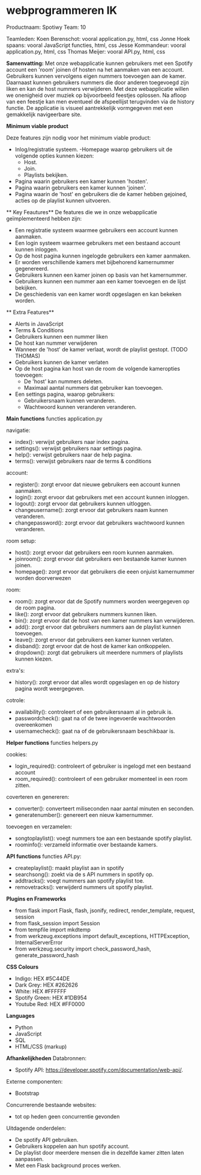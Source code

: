 # webprogrammeren IK
Productnaam: Spotiwy
Team: 10

Teamleden:
Koen Berenschot: vooral application.py, html, css
Jonne Hoek spaans: vooral JavaScript functies, html, css
Jesse Kommandeur: vooral application.py, html, css
Thomas Meijer: vooral API.py, html, css


**Samenvatting:**
Met onze webapplicatie kunnen gebruikers met een Spotify account een 'room' joinen óf hosten na het aanmaken van een account.
Gebruikers kunnen vervolgens eigen nummers toevoegen aan de kamer. Daarnaast kunnen gebruikers nummers die door anderen toegevoegd
zijn liken en kan de host nummers verwijderen. Met deze webapplicatie willen we onenigheid over muziek op bijvoorbeeld feestjes oplossen.
Na afloop van een feestje kan men eventueel de afspeellijst terugvinden via de history functie. De applicatie is visueel aantrekkelijk
vormgegeven met een gemakkelijk navigeerbare site.

**Minimum viable product**

Deze features zijn nodig voor het minimum viable product:
- Inlog/registratie systeem.
-Homepage waarop gebruikers uit de volgende opties kunnen kiezen:
	- Host.
	- Join.
	- Playlists bekijken.
- Pagina waarin gebruikers een kamer kunnen 'hosten'.
- Pagina waarin gebruikers een kamer kunnen 'joinen'.
- Pagina waarin de 'host' en gebruikers die de kamer hebben gejoined, acties op de playlist kunnen uitvoeren.


** Key Feautures**
De features die we in onze webapplicatie geïmplementeerd hebben zijn:
- Een registratie systeem waarmee gebruikers een account kunnen aanmaken.
- Een login systeem waarmee gebruikers met een bestaand account kunnen inloggen.
- Op de host pagina kunnen ingelogde gebruikers een kamer aanmaken.
- Er worden verschillende kamers met bijbehorend kamernummer gegenereerd.
- Gebruikers kunnen een kamer joinen op basis van het kamernummer.
- Gebruikers kunnen een nummer aan een kamer toevoegen en de lijst bekijken.
- De geschiedenis van een kamer wordt opgeslagen en kan bekeken worden.


** Extra Features**
- Alerts in JavaScript
- Terms & Conditions
- Gebruikers kunnen een nummer liken
- De host kan nummer verwijderen
- Wanneer de 'host' de kamer verlaat, wordt de playlist gestopt. (TODO THOMAS)
- Gebruikers kunnen de kamer verlaten
- Op de host pagina kan host van de room de volgende kameropties toevoegen:
	- De 'host' kan nummers deleten.
	- Maximaal aantal nummers dat gebruiker kan toevoegen.
- Een settings pagina, waarop gebruikers:
	- Gebruikersnaam kunnen veranderen.
	- Wachtwoord kunnen veranderen veranderen.

**Main functions**
functies application.py

navigatie:
- index(): verwijst gebruikers naar index pagina.
- settings(): verwijst gebruikers naar settings pagina.
- help(): verwijst gebruikers naar de help pagina.
- terms(): verwijst gebruikers naar de terms & conditions

account:
- register(): zorgt ervoor dat nieuwe gebruikers een account kunnen aanmaken.
- login(): zorgt ervoor dat gebruikers met een account kunnen inloggen.
- logout(): zorgt ervoor dat gebruikers kunnen uitloggen.
- changeusername(): zorgt ervoor dat gebruikers naam kunnen veranderen.
- changepassword(): zorgt ervoor dat gebruikers wachtwoord kunnen veranderen.

room setup:
- host(): zorgt ervoor dat gebruikers een room kunnen aanmaken.
- joinroom(): zorgt ervoor dat gebruikers een bestaande kamer kunnen joinen.
- homepage(): zorgt ervoor dat gebruikers die eeen onjuist kamernummer worden doorverwezen

room:
- room(): zorgt ervoor dat de Spotify nummers worden weergegeven op de room pagina.
- like(): zorgt ervoor dat gebruikers nummers kunnen liken.
- bin(): zorgt ervoor dat de host van een kamer nummers kan verwijderen.
- add(): zorgt ervoor dat gebruikers nummers aan de playlist kunnen toevoegen.
- leave(): zorgt ervoor dat gebruikers een kamer kunnen verlaten.
- disband(): zorgt ervoor dat de host de kamer kan ontkoppelen.
- dropdown(): zorgt dat gebruikers uit meerdere nummers of playlists kunnen kiezen.

extra's:
- history(): zorgt ervoor dat alles wordt opgeslagen en op de history pagina wordt weergegeven.

cotrole:
- availability(): controleert of een gebruikersnaam al in gebruik is.
- passwordcheck(): gaat na of de twee ingevoerde wachtwoorden overeenkomen
- usernamecheck(): gaat na of de gebruikersnaam beschikbaar is.

**Helper functions**
functies helpers.py

cookies:
- login_required(): controleert of gebruiker is ingelogd met een bestaand account
- room_required(): controleert of een gebruiker momenteel in een room zitten.

coverteren en genereren:
- converter(): converteert miliseconden naar aantal minuten en seconden.
- generatenumber(): genereert een nieuw kamernummer.

toevoegen en verzamelen:
- songtoplaylist(): voegt nummers toe aan een bestaande spotify playlist.
- roominfo(): verzameld informatie over bestaande kamers.

**API functions**
functies API.py:

- createplaylist(): maakt playlist aan in spotify
- searchsong(): zoekt via de s API nummers in spotify op.
- addtracks(): voegt nummers aan spotify playlist toe.
- removetracks(): verwijderd nummers uit spotify playlist.


**Plugins en Frameworks**

- from flask import Flask, flash, jsonify, redirect, render_template, request, session
- from flask_session import Session
- from tempfile import mkdtemp
- from werkzeug.exceptions import default_exceptions, HTTPException, InternalServerError
- from werkzeug.security import check_password_hash, generate_password_hash

**CSS Colours**

- Indigo: HEX #5C44DE
- Dark Grey: HEX #262626
- White: HEX #FFFFFF
- Spotify Green: HEX #1DB954
- Youtube Red: HEX #FF0000

**Languages**
- Python
- JavaScript
- SQL
- HTML/CSS (markup)


**Afhankelijkheden**
Databronnen:
- Spotify API: https://developer.spotify.com/documentation/web-api/.

Externe componenten:
- Bootstrap

Concurrerende bestaande websites:
- tot op heden geen concurrentie gevonden

Uitdagende  onderdelen:
- De spotify API gebruiken.
- Gebruikers koppelen aan hun spotify account.
- De playlist door meerdere mensen die in dezelfde kamer zitten laten aanpassen.
- Met een Flask background proces werken.
